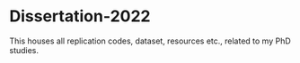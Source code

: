 # Dissertation-2022
This houses all replication codes, dataset, resources etc., related to my PhD studies.
